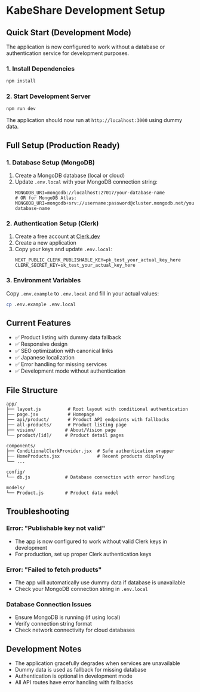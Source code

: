 # KabeShare Development Setup

## Quick Start (Development Mode)

The application is now configured to work without a database or authentication service for development purposes.

### 1. Install Dependencies

```bash
npm install
```

### 2. Start Development Server

```bash
npm run dev
```

The application should now run at `http://localhost:3000` using dummy data.

## Full Setup (Production Ready)

### 1. Database Setup (MongoDB)

1. Create a MongoDB database (local or cloud)
2. Update `.env.local` with your MongoDB connection string:
   ```
   MONGODB_URI=mongodb://localhost:27017/your-database-name
   # OR for MongoDB Atlas:
   MONGODB_URI=mongodb+srv://username:password@cluster.mongodb.net/your-database-name
   ```

### 2. Authentication Setup (Clerk)

1. Create a free account at [Clerk.dev](https://dashboard.clerk.dev/)
2. Create a new application
3. Copy your keys and update `.env.local`:
   ```
   NEXT_PUBLIC_CLERK_PUBLISHABLE_KEY=pk_test_your_actual_key_here
   CLERK_SECRET_KEY=sk_test_your_actual_key_here
   ```

### 3. Environment Variables

Copy `.env.example` to `.env.local` and fill in your actual values:

```bash
cp .env.example .env.local
```

## Current Features

- ✅ Product listing with dummy data fallback
- ✅ Responsive design
- ✅ SEO optimization with canonical links
- ✅ Japanese localization
- ✅ Error handling for missing services
- ✅ Development mode without authentication

## File Structure

```
app/
├── layout.js          # Root layout with conditional authentication
├── page.jsx           # Homepage
├── api/product/       # Product API endpoints with fallbacks
├── all-products/      # Product listing page
├── vision/           # About/Vision page
└── product/[id]/     # Product detail pages

components/
├── ConditionalClerkProvider.jsx  # Safe authentication wrapper
├── HomeProducts.jsx              # Recent products display
└── ...

config/
└── db.js             # Database connection with error handling

models/
└── Product.js        # Product data model
```

## Troubleshooting

### Error: "Publishable key not valid"

- The app is now configured to work without valid Clerk keys in development
- For production, set up proper Clerk authentication keys

### Error: "Failed to fetch products"

- The app will automatically use dummy data if database is unavailable
- Check your MongoDB connection string in `.env.local`

### Database Connection Issues

- Ensure MongoDB is running (if using local)
- Verify connection string format
- Check network connectivity for cloud databases

## Development Notes

- The application gracefully degrades when services are unavailable
- Dummy data is used as fallback for missing database
- Authentication is optional in development mode
- All API routes have error handling with fallbacks
